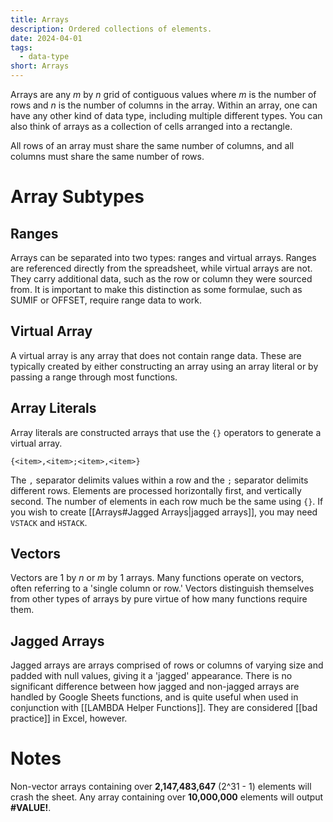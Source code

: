 ```yaml
---
title: Arrays
description: Ordered collections of elements.
date: 2024-04-01
tags:
  - data-type
short: Arrays
---
```

Arrays are any *m* by *n* grid of contiguous values where *m* is the number of rows and *n* is the number of columns in the array. Within an array, one can have any other kind of data type, including multiple different types. You can also think of arrays as a collection of cells arranged into a rectangle.

All rows of an array must share the same number of columns, and all columns must share the same number of rows.
# Array Subtypes
## Ranges
Arrays can be separated into two types: ranges and virtual arrays. Ranges are referenced directly from the spreadsheet, while virtual arrays are not. They carry additional data, such as the row or column they were sourced from. It is important to make this distinction as some formulae, such as SUMIF or OFFSET, require range data to work.
## Virtual Array
A virtual array is any array that does not contain range data. These are typically created by either constructing an array using an array literal or by passing a range through most functions.
## Array Literals
Array literals are constructed arrays that use the `{}` operators to generate a virtual array.

```xls
{<item>,<item>;<item>,<item>}
```

The `,` separator delimits values within a row and the `;` separator delimits different rows. Elements are processed horizontally first, and vertically second. The number of elements in each row much be the same using `{}`. If you wish to create [[Arrays#Jagged Arrays|jagged arrays]], you may need `VSTACK` and `HSTACK`.
## Vectors
Vectors are 1 by *n* or *m* by 1 arrays. Many functions operate on vectors, often referring to a 'single column or row.' Vectors distinguish themselves from other types of arrays by pure virtue of how many functions require them.
## Jagged Arrays
Jagged arrays are arrays comprised of rows or columns of varying size and padded with null values, giving it a 'jagged' appearance. There is no significant difference between how jagged and non-jagged arrays are handled by Google Sheets functions, and is quite useful when used in conjunction with [[LAMBDA Helper Functions]]. They are considered [[bad practice]] in Excel, however.
# Notes
Non-vector arrays containing over **2,147,483,647** (2^31 - 1) elements will crash the sheet. Any array containing over **10,000,000** elements will output **#VALUE!**.